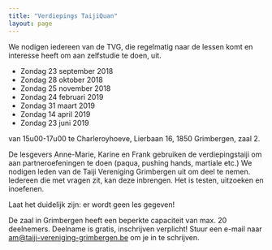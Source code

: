 ```yaml
---
title: "Verdiepings TaijiQuan"
layout: page
---
```


We nodigen iedereen van de TVG, die regelmatig naar de lessen komt en interesse heeft om aan zelfstudie te doen, uit.

- Zondag 23 september 2018
- Zondag 28 oktober 2018
- Zondag 25 november 2018
- Zondag 24 februari 2019
- Zondag 31 maart 2019
- Zondag 14 april 2019
- Zondag 23 juni 2019

van 15u00-17u00 te Charleroyhoeve, Lierbaan 16, 1850 Grimbergen, zaal 2.
  
De lesgevers Anne-Marie, Karine en Frank gebruiken de verdiepingstaiji om aan partneroefeningen te doen (paqua, pushing hands, martiale etc.)
We nodigen leden van de Taiji Vereniging Grimbergen uit om deel te nemen. Iedereen die met vragen zit, kan deze inbrengen. Het is testen, uitzoeken en inoefenen.
  
Laat het duidelijk zijn: er wordt geen les gegeven!
  
De zaal in Grimbergen heeft een beperkte capaciteit van max. 20 deelnemers. Deelname is gratis, inschrijven verplicht!
Stuur een e-mail naar am@taiji-vereniging-grimbergen.be om je in te schrijven.
